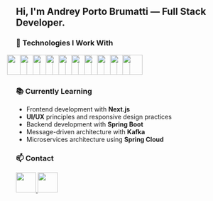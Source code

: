 <!DOCTYPE html>
<html lang="en">
<head>
  <meta charset="UTF-8">
  <meta name="viewport" content="width=device-width, initial-scale=1.0">
</head>
<body>
<h2>
  Hi, I'm Andrey Porto Brumatti — Full Stack Developer.
</h2>

<h3>🔹 Technologies I Work With</h3>
<p>
  <img src="https://skillicons.dev/icons?i=typescript" width="45" style="margin-left: -20px;" />
  <img src="https://skillicons.dev/icons?i=react" width="45" style="margin-left: -20px;" />
  <img src="https://skillicons.dev/icons?i=nextjs" width="45" style="margin-left: -20px;" />
  <img src="https://skillicons.dev/icons?i=tailwind" width="45" style="margin-left: -20px;" />
  <img src="https://skillicons.dev/icons?i=java" width="45" style="margin-left: -20px;" />
  <img src="https://skillicons.dev/icons?i=spring" width="45" style="margin-left: -20px;" />
  <img src="https://skillicons.dev/icons?i=aws" width="45" style="margin-left: -20px;" />
  <img src="https://skillicons.dev/icons?i=docker" width="45" style="margin-left: -20px;" />
  <img src="https://skillicons.dev/icons?i=kafka" width="45" style="margin-left: -20px;" />
  <img src="https://skillicons.dev/icons?i=postgres" width="45" style="margin-left: -20px;" />
</p>

<h3>📚 Currently Learning</h3>
<ul>
  <li>Frontend development with <strong>Next.js</strong></li>
  <li><strong>UI/UX</strong> principles and responsive design practices</li>
  <li>Backend development with <strong>Spring Boot</strong></li>
  <li>Message-driven architecture with <strong>Kafka</strong></li>
  <li>Microservices architecture using <strong>Spring Cloud</strong></li>
</ul>

<h3>📫 Contact</h3>
<p>
  <a href="https://linkedin.com/in/andrey-porto-brumatti" target="_blank">
    <img src="https://skillicons.dev/icons?i=linkedin" width="45" />
  </a>
  <a href="https://mail.google.com/mail/?view=cm&to=andreybrumatti@gmail.com" target="_blank">
    <img src="https://skillicons.dev/icons?i=gmail" width="45" />
  </a>
</p>
</body>
</html>
